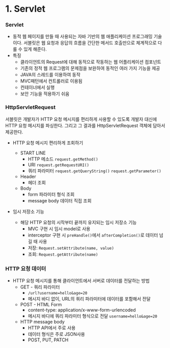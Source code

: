 # 1. Servlet

### Servlet

- 동적 웹 페이지를 만들 때 사용되는 자바 기반의 웹 애플리케이션 프로그래밍 기술이다. 서블릿은 웹 요청과 응답의 흐름을 간단한 메서드 호출만으로 체계적으로 다룰 수 있게 해준다.
- 특징
    - 클라이언트의 Request에 대해 동적으로 작동하는 웹 어플리케이션 컴포넌트
    - 기존의 정적 웹 프로그램의 문제점을 보완하여 동적인 여러 가지 기능을 제공
    - JAVA의 스레드를 이용하여 동작
    - MVC패턴에서 컨트롤러로 이용됨
    - 컨테이너에서 실행
    - 보안 기능을 적용하기 쉬움

### **HttpServletRequest**

서블릿은 개발자가 HTTP 요청 메시지를 편리하게 사용할 수 있도록 개발자 대신에 HTTP 요청 메시지를 파싱한다. 그리고 그 결과를 HttpServletRequest 객체에 담아서 제공한다.

- HTTP 요청 메시지 편리하게 조회하기
    - START LINE
        - HTTP 메소드 `request.getMethod()`
        - URI `request.getRequestURI()`
        - 쿼리 파라미터 `request.getQueryString()` `request.getParameter()`
    - Header
        - 헤더 조회
    - Body
        - form 파라미터 형식 조회
        - message body 데이터 직접 조회

- 임시 저장소 기능
    - 해당 HTTP 요청의 시작부터 끝까지 유지되는 임시 저장소 기능
        - MVC 구현 시 임시 model로 사용
        - interceptor 구현 시 `preHandle()`에서 `afterCompletion()`로 데이터 넘길 때 사용
        - 저장: `Request.setAttribute(name, value)`
        - 조회: `Request.getAttribute(name)`

### **HTTP 요청 데이터**

- HTTP 요청 메시지를 통해 클라이언트에서 서버로 데이터를 전달하는 방법
    - GET - 쿼리 파라미터
        - `/url?username=hello&age=20`
        - 메시지 바디 없이, URL의 쿼리 파라미터에 데이터를 포함해서 전달
    - POST - HTML Form
        - content-type: application/x-www-form-urlencoded
        - 메시지 바디에 쿼리 파라미터 형식으로 전달 `username=hello&age=20`
    - HTTP message body
        - HTTP API에서 주로 사용
        - 데이터 형식은 주로 JSON사용
        - POST, PUT, PATCH